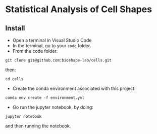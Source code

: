 # Statistical Analysis of Cell Shapes

## Install

- Open a terminal in Visual Studio Code
- In the terminal, go to your `code` folder.
- From the code folder:

`git clone git@github.com:bioshape-lab/cells.git`

then:

`cd cells`

- Create the conda environment associated with this project:

`conda env create -f environment.yml`

- Go run the jupyter notebook, by doing:

`jupyter notebook`

and then running the notebook.
